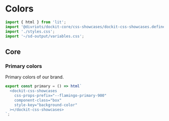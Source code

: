 # Colors

```js script
import { html } from 'lit';
import '@divriots/dockit-core/css-showcases/dockit-css-showcases.define.js';
import './styles.css';
import '~/sd-output/variables.css';
```

## Core

### Primary colors

Primary colors of our brand.

```js story
export const primary = () => html`
  <dockit-css-showcases
    css-props-prefix="--flamingo-primary-900"
    component-class="box"
    style-key="background-color"
  ></dockit-css-showcases>
`;
```
